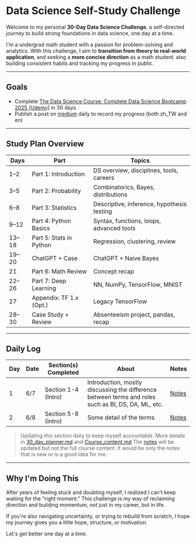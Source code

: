 # Data Science Self-Study Challenge

Welcome to my personal **30-Day Data Science Challenge**, a self-directed journey to build strong foundations in data science, one day at a time.

I'm a undergrad math student with a passion for problem-solving and analytics. With this challenge, I aim to **transition from theory to real-world application**, and seeking a **more concise direction** as a math student. also building consistent habits and tracking my progress in public.

---

## Goals
- Complete [The Data Science Course: Complete Data Science Bootcamp 2025 (Udemy)](link) in 30 days
- Publish a post on [medium](https://medium.com/@mathBUTcaffeinefree) daily to record my progress (both zh_TW and en)
---

## Study Plan Overview

| Days  | Part                    | Topics                       |
| ----- | ----------------------- | ------------------------------------------ |
| 1–2   | Part 1: Introduction    | DS overview, disciplines, tools, careers   |
| 3–5   | Part 2: Probability     | Combinatorics, Bayes, distributions        |
| 6–8   | Part 3: Statistics      | Descriptive, inference, hypothesis testing |
| 9–12  | Part 4: Python Basics   | Syntax, functions, loops, advanced tools   |
| 13–18 | Part 5: Stats in Python | Regression, clustering, review             |
| 19–20 | ChatGPT + Case          | ChatGPT + Naive Bayes                      |
| 21    | Part 6: Math Review     | Concept recap                              |
| 22–26 | Part 7: Deep Learning   | NN, NumPy, TensorFlow, MNIST               |
| 27    | Appendix: TF 1.x (Opt.) | Legacy TensorFlow                          |
| 28–30 | Case Study + Review     | Absenteeism project, pandas, recap         |


---

## Daily Log

| Day | Date  | Section(s) Completed | About | Notes |
| --- | ----- | ----------------- | ------------------- | ------------------- |
| 1   | 6/7 | Section 1-4 (Intro)              | Introduction, mostly discussing the difference between terms and roles such as BI, DS, DA, ML, etc.                 | [Notes](Notes/1_Introduction/sec1-8.md) |
|2   | 6/8 | Section 5-8 (Intro)             | Some detail of the terms         | [Notes](Notes/1_Introduction/sec1-8.md) |


> Updating this section daily to keep myself accountable.
> More details in [30_day_planner.md](30_day_planner.md) and [Course_content.md](Course_content.md)
> The [notes](Notes) will be updated but not the full course content. It would be only the notes that is new or is a good idea for me.


---



## Why I'm Doing This

After years of feeling stuck and doubting myself, I realized I can’t keep waiting for the "right moment." This challenge is my way of reclaiming direction and building momentum, not just in my career, but in life.

If you're also navigating uncertainty, or trying to rebuild from scratch, I hope my journey gives you a little hope, structure, or motivation.

Let's get better one day at a time.

